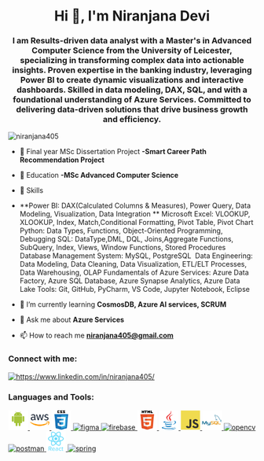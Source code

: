 

<h1 align="center">Hi 👋, I'm Niranjana Devi</h1>
<h3 align="center">I am Results-driven data analyst with a Master's in Advanced Computer Science from the University of Leicester, specializing in transforming complex data into actionable insights. Proven expertise in the banking industry, leveraging Power BI to create dynamic visualizations and interactive dashboards. Skilled in data modeling, DAX, SQL, and with a foundational understanding of Azure Services. Committed to delivering data-driven solutions that drive business growth and efficiency. </h3>
<p align="left"> <img alight="right" src="https://user-images.githubusercontent.com/81975567/213871187-5f4af020-4be1-4f17-baa2-0a0b3e2909c2.gif" alt="niranjana405" /> </p>

- 🔭 Final year MSc Dissertation Project **-Smart Career Path Recommendation Project**
- 🔭 Education **-MSc Advanced Computer Science**

- 🌱 Skills
-  **Power BI: DAX(Calculated Columns & Measures), Power Query, Data Modeling, Visualization, Data Integration **
Microsoft Excel: VLOOKUP, XLOOKUP, Index, Match,Conditional Formatting, Pivot Table, Pivot Chart
Python: Data Types, Functions, Object-Oriented Programming, Debugging
SQL: DataType,DML, DQL, Joins,Aggregate Functions, SubQuery, Index, Views, Window Functions, Stored Procedures
Database Management System: MySQL, PostgreSQL 
Data Engineering: Data Modeling, Data Cleaning, Data Visualization, ETL/ELT Processes, Data Warehousing, OLAP
Fundamentals of Azure Services: Azure Data Factory, Azure SQL Database, Azure Synapse Analytics, Azure Data Lake
Tools: Git, GitHub, PyCharm, VS Code, Jupyter Notebook, Eclipse 

- 🌱 I’m currently learning **CosmosDB, Azure AI services, SCRUM**

- 💬 Ask me about **Azure Services**

- 📫 How to reach me **niranjana405@gmail.com**

<h3 align="left">Connect with me:</h3>
<p align="left">
<a href="https://linkedin.com/in/https://www.linkedin.com/in/niranjana405/" target="blank"><img align="center" src="https://raw.githubusercontent.com/rahuldkjain/github-profile-readme-generator/master/src/images/icons/Social/linked-in-alt.svg" alt="https://www.linkedin.com/in/niranjana405/" height="30" width="40" /></a>
</p>

<h3 align="left">Languages and Tools:</h3>
<p align="left"> <a href="https://developer.android.com" target="_blank" rel="noreferrer"> <img src="https://raw.githubusercontent.com/devicons/devicon/master/icons/android/android-original-wordmark.svg" alt="android" width="40" height="40"/> </a> <a href="https://www.opsmx.com/blog/wp-content/uploads/2019/11/Azure-1.jpg" target="_blank" rel="noreferrer"> <img src="https://raw.githubusercontent.com/devicons/devicon/master/icons/amazonwebservices/amazonwebservices-original-wordmark.svg" alt="aws" width="40" height="40"/> </a> <a href="https://www.w3schools.com/css/" target="_blank" rel="noreferrer"> <img src="https://raw.githubusercontent.com/devicons/devicon/master/icons/css3/css3-original-wordmark.svg" alt="css3" width="40" height="40"/> </a> <a href="https://www.figma.com/" target="_blank" rel="noreferrer"> <img src="https://www.vectorlogo.zone/logos/figma/figma-icon.svg" alt="figma" width="40" height="40"/> </a> <a href="https://firebase.google.com/" target="_blank" rel="noreferrer"> <img src="https://www.vectorlogo.zone/logos/firebase/firebase-icon.svg" alt="firebase" width="40" height="40"/> </a> <a href="https://www.w3.org/html/" target="_blank" rel="noreferrer"> <img src="https://raw.githubusercontent.com/devicons/devicon/master/icons/html5/html5-original-wordmark.svg" alt="html5" width="40" height="40"/> </a> <a href="https://www.java.com" target="_blank" rel="noreferrer"> <img src="https://raw.githubusercontent.com/devicons/devicon/master/icons/java/java-original.svg" alt="java" width="40" height="40"/> </a> <a href="https://developer.mozilla.org/en-US/docs/Web/JavaScript" target="_blank" rel="noreferrer"> <img src="https://raw.githubusercontent.com/devicons/devicon/master/icons/javascript/javascript-original.svg" alt="javascript" width="40" height="40"/> </a> <a href="https://www.mysql.com/" target="_blank" rel="noreferrer"> <img src="https://raw.githubusercontent.com/devicons/devicon/master/icons/mysql/mysql-original-wordmark.svg" alt="mysql" width="40" height="40"/> </a> <a href="https://opencv.org/" target="_blank" rel="noreferrer"> <img src="https://www.vectorlogo.zone/logos/opencv/opencv-icon.svg" alt="opencv" width="40" height="40"/> </a> <a href="https://postman.com" target="_blank" rel="noreferrer"> <img src="https://www.opsmx.com/blog/wp-content/uploads/2019/11/Azure-1.jpg" alt="postman" width="40" height="40"/> </a> <a href="https://reactjs.org/" target="_blank" rel="noreferrer"> <img src="https://raw.githubusercontent.com/devicons/devicon/master/icons/react/react-original-wordmark.svg" alt="react" width="40" height="40"/> </a> <a href="https://spring.io/" target="_blank" rel="noreferrer"> <img src="https://www.vectorlogo.zone/logos/springio/springio-icon.svg" alt="spring" width="40" height="40"/> </a> </p>
